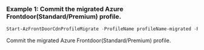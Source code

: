### Example 1: Commit the migrated Azure Frontdoor(Standard/Premium) profile.
```powershell
Start-AzFrontDoorCdnProfileMigrate -ProfileName profileName-migrated -ResourceGroupName rgName
```

Commit the migrated Azure Frontdoor(Standard/Premium) profile.